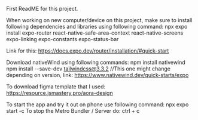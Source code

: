 First ReadME for this project.

When working on new computer/device on this project, make sure to install following dependencies and libraries using following command:
npx expo install expo-router react-native-safe-area-context react-native-screens expo-linking expo-constants expo-status-bar 

Link for this: https://docs.expo.dev/router/installation/#quick-start

Download nativeWind using following commands:
npm install nativewind
npm install --save-dev tailwindcss@3.3.2   //This one might change depending on version, link: https://www.nativewind.dev/quick-starts/expo

To download figma template that I used:
https://resource.jsmastery.pro/aora-design

To start the app and try it out on phone use following command:
npx expo start -c
To stop the Metro Bundler / Server do: ctrl + c